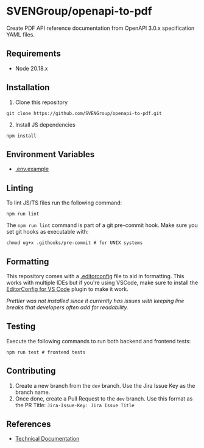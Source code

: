 # SVENGroup/openapi-to-pdf

Create PDF API reference documentation from OpenAPI 3.0.x specification YAML files.

## Requirements

- Node 20.18.x

## Installation

1. Clone this repository
```shell
git clone https://github.com/SVENGroup/openapi-to-pdf.git
```
2. Install JS dependencies
```shell
npm install
```


## Environment Variables
- [.env.example](/.env.example)

## Linting

To lint JS/TS files run the following command:

```shell
npm run lint 
```

The `npm run lint` command is part of a git pre-commit hook. Make sure you set git hooks as executable with:

```shell
chmod ug+x .githooks/pre-commit # for UNIX systems
```

## Formatting

This repository comes with a [.editorconfig](./.editorconfig) file to aid in formatting. This works with multiple IDEs but if you're using VSCode, make sure to install the [EditorConfig for VS Code](https://marketplace.visualstudio.com/items?itemName=EditorConfig.EditorConfig) plugin to make it work.

*Prettier was not installed since it currently has issues with keeping line breaks that developers often add for readability.*

## Testing

Execute the following commands to run both backend and frontend tests:

``` shell
npm run test # frontend tests
```

## Contributing

1. Create a new branch from the `dev` branch. Use the Jira Issue Key as the branch name.
1. Once done, create a Pull Request to the `dev` branch. Use this format as the PR Title: `Jira-Issue-Key: Jira Issue Title`

## References
- [Technical Documentation](./docs)
